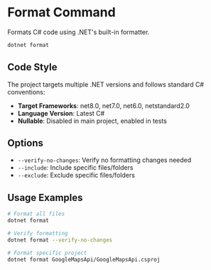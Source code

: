 # Format Command

Formats C# code using .NET's built-in formatter.

```bash
dotnet format
```

## Code Style

The project targets multiple .NET versions and follows standard C# conventions:
- **Target Frameworks**: net8.0, net7.0, net6.0, netstandard2.0
- **Language Version**: Latest C#
- **Nullable**: Disabled in main project, enabled in tests

## Options

- `--verify-no-changes`: Verify no formatting changes needed
- `--include`: Include specific files/folders
- `--exclude`: Exclude specific files/folders

## Usage Examples

```bash
# Format all files
dotnet format

# Verify formatting
dotnet format --verify-no-changes

# Format specific project
dotnet format GoogleMapsApi/GoogleMapsApi.csproj
```